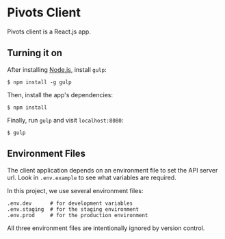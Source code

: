 # Pivots Client

Pivots client is a React.js app.

## Turning it on

After installing [Node.js](https://nodejs.org/en/download/), install `gulp`:

```
$ npm install -g gulp
```

Then, install the app's dependencies:

```
$ npm install
```

Finally, run `gulp` and visit `localhost:8080`:

```
$ gulp
```

## Environment Files

The client application depends on an environment file to set the API server url. Look in `.env.example` to see what variables are required.

In this project, we use several environment files:

```
.env.dev      # for development variables
.env.staging  # for the staging environment
.env.prod     # for the production environment
```

All three environment files are intentionally ignored by version control.
